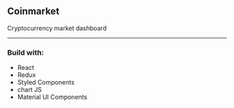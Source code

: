 ## Coinmarket
Cryptocurrency market dashboard



---
### Build with:
 - React
 - Redux
 - Styled Components
 - chart JS
 - Material UI Components
